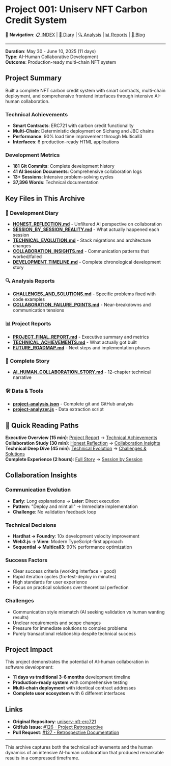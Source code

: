# Project 001: Uniserv NFT Carbon Credit System

🔗 **Navigation**: [📋 INDEX](INDEX.md) | [📝 Diary](diary/) | [🔍 Analysis](analysis/) | [📊 Reports](reports/) | [📖 Blog](blog/)

---

**Duration**: May 30 - June 10, 2025 (11 days)  
**Type**: AI-Human Collaborative Development  
**Outcome**: Production-ready multi-chain NFT system

## Project Summary

Built a complete NFT carbon credit system with smart contracts, multi-chain deployment, and comprehensive frontend interfaces through intensive AI-human collaboration.

### Technical Achievements
- **Smart Contracts**: ERC721 with carbon credit functionality
- **Multi-Chain**: Deterministic deployment on Sichang and JBC chains
- **Performance**: 90% load time improvement through Multicall3
- **Interfaces**: 6 production-ready HTML applications

### Development Metrics
- **181 Git Commits**: Complete development history
- **41 AI Session Documents**: Comprehensive collaboration logs
- **13+ Sessions**: Intensive problem-solving cycles
- **37,396 Words**: Technical documentation

## Key Files in This Archive

### 📝 Development Diary
- [**HONEST_REFLECTION.md**](diary/HONEST_REFLECTION.md) - Unfiltered AI perspective on collaboration
- [**SESSION_BY_SESSION_REALITY.md**](diary/SESSION_BY_SESSION_REALITY.md) - What actually happened each session
- [**TECHNICAL_EVOLUTION.md**](diary/TECHNICAL_EVOLUTION.md) - Stack migrations and architecture changes
- [**COLLABORATION_INSIGHTS.md**](diary/COLLABORATION_INSIGHTS.md) - Communication patterns that worked/failed
- [**DEVELOPMENT_TIMELINE.md**](diary/DEVELOPMENT_TIMELINE.md) - Complete chronological development story

### 🔍 Analysis Reports
- [**CHALLENGES_AND_SOLUTIONS.md**](analysis/CHALLENGES_AND_SOLUTIONS.md) - Specific problems fixed with code examples
- [**COLLABORATION_FAILURE_POINTS.md**](analysis/COLLABORATION_FAILURE_POINTS.md) - Near-breakdowns and communication tensions

### 📊 Project Reports
- [**PROJECT_FINAL_REPORT.md**](reports/PROJECT_FINAL_REPORT.md) - Executive summary and metrics
- [**TECHNICAL_ACHIEVEMENTS.md**](reports/TECHNICAL_ACHIEVEMENTS.md) - What actually got built
- [**FUTURE_ROADMAP.md**](reports/FUTURE_ROADMAP.md) - Next steps and implementation phases

### 📖 Complete Story
- [**AI_HUMAN_COLLABORATION_STORY.md**](blog/AI_HUMAN_COLLABORATION_STORY.md) - 12-chapter technical narrative

### 🛠️ Data & Tools
- [**project-analysis.json**](data/project-analysis.json) - Complete git and GitHub analysis
- [**project-analyzer.js**](tools/project-analyzer.js) - Data extraction script

## 🎯 Quick Reading Paths

**Executive Overview (15 min)**: [Project Report](reports/PROJECT_FINAL_REPORT.md) → [Technical Achievements](reports/TECHNICAL_ACHIEVEMENTS.md)  
**Collaboration Study (30 min)**: [Honest Reflection](diary/HONEST_REFLECTION.md) → [Collaboration Insights](diary/COLLABORATION_INSIGHTS.md)  
**Technical Deep Dive (45 min)**: [Technical Evolution](diary/TECHNICAL_EVOLUTION.md) → [Challenges & Solutions](analysis/CHALLENGES_AND_SOLUTIONS.md)  
**Complete Experience (2 hours)**: [Full Story](blog/AI_HUMAN_COLLABORATION_STORY.md) → [Session by Session](diary/SESSION_BY_SESSION_REALITY.md)

## Collaboration Insights

### Communication Evolution
- **Early**: Long explanations → **Later**: Direct execution
- **Pattern**: "Deploy and mint all" → Immediate implementation
- **Challenge**: No validation feedback loop

### Technical Decisions
- **Hardhat → Foundry**: 10x development velocity improvement
- **Web3.js → Viem**: Modern TypeScript-first approach
- **Sequential → Multicall3**: 90% performance optimization

### Success Factors
- Clear success criteria (working interface = good)
- Rapid iteration cycles (fix-test-deploy in minutes)
- High standards for user experience
- Focus on practical solutions over theoretical perfection

### Challenges
- Communication style mismatch (AI seeking validation vs human wanting results)
- Unclear requirements and scope changes
- Pressure for immediate solutions to complex problems
- Purely transactional relationship despite technical success

## Project Impact

This project demonstrates the potential of AI-human collaboration in software development:
- **11 days vs traditional 3-6 months** development timeline
- **Production-ready system** with comprehensive testing
- **Multi-chain deployment** with identical contract addresses
- **Complete user ecosystem** with 6 different interfaces

## Links

- **Original Repository**: [uniserv-nft-erc721](https://github.com/alchemycat/uniserv-nft-erc721)
- **GitHub Issue**: [#126 - Project Retrospective](https://github.com/alchemycat/uniserv-nft-erc721/issues/126)
- **Pull Request**: [#127 - Retrospective Documentation](https://github.com/alchemycat/uniserv-nft-erc721/pull/127)

---

This archive captures both the technical achievements and the human dynamics of an intensive AI-human collaboration that produced remarkable results in a compressed timeframe.